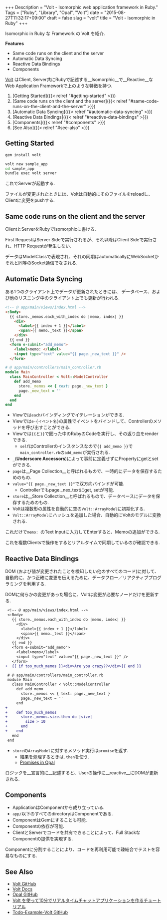 +++
Description = "Volt - Isomorphic web application framework in Ruby."
Tags = ["Ruby", "Library", "Opal", "Volt"]
date = "2015-08-27T11:32:17+09:00"
draft = false
slug = "volt"
title = "Volt - Isomorphic in Ruby"
+++

Isomorphic in Ruby な Framework の Volt を紹介.

<!--more-->

__Features__

- Same code runs on the client and the server
- Automatic Data Syncing
- Reactive Data Bindings
- Components

[Volt](https://github.com/voltrb/volt/) はClient, Server共にRubyで記述する__Isomorphic__で__Reactive__なWeb Application Frameworkで上のような特徴を持つ. 


1. [Getting Started]({{< relref "#getting-started" >}})
2. [Same code runs on the client and the server]({{< relref "#same-code-runs-on-the-client-and-the-server" >}})
3. [Automatic Data Syncing]({{< relref "#automatic-data-syncing" >}})
4. [Reactive Data Bindings]({{< relref "#reactive-data-bindings" >}})
5. [Components]({{< relref "#components" >}})
6. [See Also]({{< relref "#see-also" >}})


Getting Started
---

```sh
gem install volt
```

```sh
volt new sample_app
cd sample_app
bundle exec volt server
```

これでServerが起動する.

ファイルが変更されたときには、Voltは自動的にそのファイルをreloadし、Clientに変更をpushする.


Same code runs on the client and the server
---

ClientとServerをRubyでIsomorphicに書ける.

First RequestはServer Sideで実行されるが、それ以降はClient Sideで実行され、HTTP Requestが発生しない.

データはModelClassで表現され、それの同期はautomaticallyにWebSocketかそれと同等のSocket通信でなされる.


Automatic Data Syncing
---

ある1つのクライアント上でデータが更新されたときには、
データベース、および他のリスニング中のクライアント上でも更新が行われる.

```html
<!-- @ app/main/views/index.html -->
<:Body>
  {{ store._memos.each_with_index do |memo, index| }}
    <div>
      <label>{{ index + 1 }}</label>
      <span>{{ memo._text }}</span>
    </div>
  {{ end }}
  <form e-submit="add_memo">
    <label>memo: </label>
    <input type="text" value="{{ page._new_text }}" />
  </form>
```

```ruby
# @ app/main/controllers/main_controller.rb
module Main
  class MainController < Volt::ModelController
    def add_memo
      store._memos << { text: page._new_text }
      page._new_text = ''
    end
  end
end
```

- Viewでは`each`バインディングでイテレーションができる.
- Viewでは`e-{イベント名}`の属性でイベントをバインドして、Controllerのメソッドを呼び出すことができる.
- Viewでは`{{`と`}}`で囲った中のRubyのCodeを実行し、その返り血をrenderできる.
  - `self`はControllerのインスタンスなので`{{ add_memo }}`で`main_controller.rb`の`add_memo`が実行される.
- `_`(__Underscore Accessors__)によって事前に定義せずにPropertyにgetとsetができる.
- `page`は__Page Collection__と呼ばれるもので、一時的にデータを保存するためのもの.
- `value="{{ page._new_text }}"`で双方向バインドが可能.
  - Controllerでもpage._nex_textにget, setが可能.
- `store`は__Store Collection__と呼ばれるもので、データベースにデータを保存するためのもの.
- Voltは複数形の属性を自動的に空の`Volt::ArrayModel`に初期化する.
- `Volt::ArrayModel`にハッシュを追加した場合、自動的にVoltのモデルに変換される.

これだけで`memo: `のText Inputに入力してEnterすると、Memoの追加ができる.

これを複数Clientsで操作をするとリアルタイムで同期しているのが確認できる.


Reactive Data Bindings
---

DOM (および値が変更されたことを検知したい他のすべてのコード)に対して、
自動的に、かつ正確に変更を伝えるために、データフロー／リアクティブプログラミングを利用する.

DOMに何らかの変更があった場合に、Voltは変更が必要なノードだけを更新する.

```diff
 <!-- @ app/main/views/index.html -->
 <:Body>
   {{ store._memos.each_with_index do |memo, index| }}
     <div>
       <label>{{ index + 1 }}</label>
       <span>{{ memo._text }}</span>
     </div>
   {{ end }}
   <form e-submit="add_memo">
     <label>memo</label>
     <input type="text" value="{{ page._new_text }}" />
   </form>
+  {{ if too_much_memos }}<div>Are you crazy??</div>{{ end }}
```

```diff
 # @ app/main/controllers/main_controller.rb
 module Main
   class MainController < Volt::ModelController
     def add_memo
       store._memos << { text: page._new_text }
       page._new_text = ''
     end
+
+    def too_much_memos
+      store._memos.size.then do |size|
+        size > 10
+      end
+    end
   end
 end
```

- `store`の`ArrayModel`に対するメソッド実行は`promise`を返す.
  - 結果を処理するときは`.then`を使う.
  - [Promises in Opal](http://opalrb.org/blog/2014/05/07/promises-in-opal/)

ロジックを__宣言的に__記述すると、Userの操作に__reactive__にDOMが更新される.


Components
---

- ApplicationはComponentから成り立っている.
- `app/`以下のすべてのdirectoryはComponentである.
- ComponentはGemにすることも可能.
- Componentの依存が可能.
- ClientとServerでコードを共有できることによって、Full StackなComponentの提供を実現する.

Componentに分割することにより、コードを再利用可能で疎結合でテストを容易なものにする.


See Also
---

- [Volt GitHub](https://github.com/voltrb/volt/)
- [Volt Docs](http://voltframework.com/docs)
- [Opal GitHub](https://github.com/opal/opal)
- [Volt を使って10分でリアルタイムチャットアプリケーションを作るチュートリアル](http://fiveteesixone.lackland.io/2015/08/03/10-minutes-volt-chat-application-tutorial/)
- [Todo-Example-Volt GitHub](https://github.com/Rudolph-Miller/todo_example_volt)

